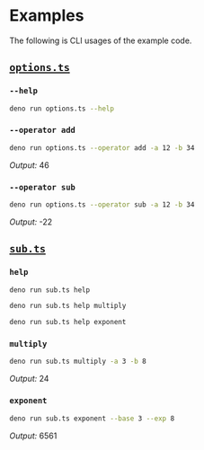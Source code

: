 # Examples

The following is CLI usages of the example code.

## [`options.ts`](./options.ts)

### `--help`

```sh
deno run options.ts --help
```

### `--operator add`

```sh
deno run options.ts --operator add -a 12 -b 34
```

_Output:_ 46

### `--operator sub`

```sh
deno run options.ts --operator sub -a 12 -b 34
```

_Output:_ -22

## [`sub.ts`](./sub.ts)

### `help`

```sh
deno run sub.ts help
```

```sh
deno run sub.ts help multiply
```

```sh
deno run sub.ts help exponent
```

### `multiply`

```sh
deno run sub.ts multiply -a 3 -b 8
```

_Output:_ 24

### `exponent`

```sh
deno run sub.ts exponent --base 3 --exp 8
```

_Output:_ 6561
